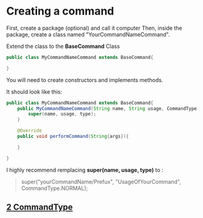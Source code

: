 # Creating a command

First, create a package (optional) and call it computer
Then, inside the package, create a class named "YourCommandNameCommand".

Extend the class to the **BaseCommand** Class

```java
public class MyCommandNameCommand extends BaseCommand{

}
```

You will need to create constructors and implements methods.

It should look like this:

```java
public class MyCommandNameCommand extends BaseCommand{
    public MyCommandNameCommand(String name, String usage, CommandType type){
        super(name, usage, type);
    }

    @Override
    public void performCommand(String{args}){

    }

}
```

I highly recommend remplacing **super(name, usage, type)** to :
> super("yourCommandName/Prefux", "UsageOfYourCommand", CommandType.NORMAL);

## [2 CommandType](./2-CommandType.md)